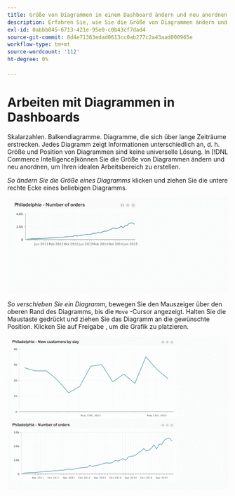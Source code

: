 ```yaml
---
title: Größe von Diagrammen in einem Dashboard ändern und neu anordnen
description: Erfahren Sie, wie Sie die Größe von Diagrammen ändern und neu anordnen können, um Ihren idealen Arbeitsbereich zu erstellen.
exl-id: 0abbb845-6713-421e-95e0-c0b43cf7dad4
source-git-commit: 8d4e71363edad0613cc0ab277c2a43aad000965e
workflow-type: tm+mt
source-wordcount: '112'
ht-degree: 0%

---
```


# Arbeiten mit Diagrammen in Dashboards

Skalarzahlen. Balkendiagramme. Diagramme, die sich über lange Zeiträume erstrecken. Jedes Diagramm zeigt Informationen unterschiedlich an, d. h. Größe und Position von Diagrammen sind keine universelle Lösung. In [!DNL Commerce Intelligence]können Sie die Größe von Diagrammen ändern und neu anordnen, um Ihren idealen Arbeitsbereich zu erstellen.

*So ändern Sie die Größe eines Diagramms* klicken und ziehen Sie die untere rechte Ecke eines beliebigen Diagramms.

![Größendiagramm](../../assets/Resize_Chart_in_Dashboard.gif)

*So verschieben Sie ein Diagramm*, bewegen Sie den Mauszeiger über den oberen Rand des Diagramms, bis die `Move` -Cursor angezeigt. Halten Sie die Maustaste gedrückt und ziehen Sie das Diagramm an die gewünschte Position. Klicken Sie auf Freigabe , um die Grafik zu platzieren.

![Diagramm verschieben](../../assets/Move_Chart_in_Dashboard.gif)
